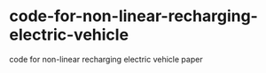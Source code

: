 # code-for-non-linear-recharging-electric-vehicle
code for non-linear recharging electric vehicle paper
